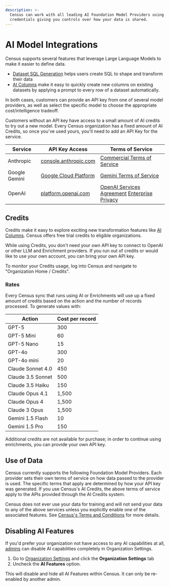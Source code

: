 ```yaml
---
description: >-
  Census can work with all leading AI Foundation Model Providers using your
  credentials giving you controls over how your data is shared.
---
```


# AI Model Integrations

Census supports several features that leverage Large Language Models to make it easier to define data.&#x20;

* [Dataset SQL Generation](../datasets/overview/mesh-datasets.md) helps users create SQL to shape and transform their data&#x20;
* [AI Columns](../datasets/smart-columns/ai-columns/) make it easy to quickly create new columns on existing datasets by applying a prompt to every row of a dataset automatically.

In both cases, customers can provide an API key from one of several model providers, as well as select the specific model to choose the appropriate cost/intelligence tradeoff.&#x20;

Customers without an API key have access to a small amount of AI credits to try out a new model. Every Census organization has a fixed amount of AI Credits, so once you've used yours, you'll need to add an API Key for the service.

| Service       | API Key Access                                                         | Terms of Service                                                                                                                          |
| ------------- | ---------------------------------------------------------------------- | ----------------------------------------------------------------------------------------------------------------------------------------- |
| Anthropic     | [console.anthropic.com](https://console.anthropic.com/)                | [Commercial Terms of Service](https://www.anthropic.com/legal/commercial-terms)                                                           |
| Google Gemini | [Google Cloud Platform](https://ai.google.dev/gemini-api/docs/api-key) | [Gemini Terms of Service](https://ai.google.dev/gemini-api/terms)                                                                         |
| OpenAI        | [platform.openai.com](https://platform.openai.com/api-keys)            | [OpenAI Services Agreement](https://openai.com/policies/services-agreement/) [Enterprise Privacy](https://openai.com/enterprise-privacy/) |

## Credits

Credits make it easy to explore exciting new transformation features like [AI Columns](../datasets/smart-columns/ai-columns/). Census offers free trial credits to eligible organizations.&#x20;

While using Credits, you don't need your own API key to connect to OpenAI or other LLM and Enrichment providers. If you run out of credits or would like to use your own account, you can bring your own API key.&#x20;

To monitor your Credits usage, log into Census and navigate to "Organization Home / Credits".

### Rates

Every Census sync that runs using AI or Enrichments will use up a fixed amount of credits based on the action and the number of records processed. To generate values with:

| Action            | Cost per record |
| ----------------- | --------------- |
| GPT-5             | 300             |
| GPT-5 Mini        | 60              |
| GPT-5 Nano        | 15              |
| GPT-4o            | 300             |
| GPT-4o mini       | 20              |
| Claude Sonnet 4.0 | 450             |
| Claude 3.5 Sonnet | 500             |
| Claude 3.5 Haiku  | 150             |
| Claude Opus 4.1   | 1,500           |
| Claude Opus 4     | 1,500           |
| Claude 3 Opus     | 1,500           |
| Gemini 1.5 Flash  | 10              |
| Gemini 1.5 Pro    | 150             |

Additional credits are not available for purchase; in order to continue using enrichments, you can provide your own API key.

## Use of Data

Census currently supports the following Foundation Model Providers. Each provider sets their own terms of service on how data passed to the provider is used. The specific terms that apply are determined by how your API key was generated. If you use Census's AI Credits, the above terms of service apply to the APIs provided through the AI Credits system.&#x20;

Census does not ever use your data for training and will not send your data to any of the above services unless you explicitly enable one of the associated features. See [Census's Terms and Conditions](https://www.getcensus.com/legal/terms-conditions) for more details.

## Disabling AI Features

If you'd prefer your organization not have access to any AI capabilities at all, [admins](security-and-privacy/role-based-access-controls.md) can disable AI capabilities completely in Organization Settings.

1. Go to [Organization Settings](https://app.getcensus.com/home/organization-settings) and click the **Organization Settings** tab
2. Uncheck the **AI Features** option.

This will disable and hide all AI Features within Census. It can only be re-enabled by another admin.


